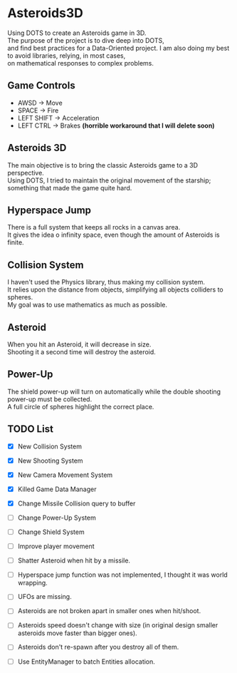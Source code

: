 # Asteroids3D
Using DOTS to create an Asteroids game in 3D.  
The purpose of the project is to dive deep into DOTS,  
and find best practices for a Data-Oriented project.
I am also doing my best to avoid libraries, relying, in most cases,  
on mathematical responses to complex problems.

## Game Controls
- AWSD -> Move  
- SPACE -> Fire  
- LEFT SHIFT -> Acceleration
- LEFT CTRL -> Brakes **(horrible workaround that I will delete soon)**

## Asteroids 3D
The main objective is to bring the classic Asteroids game to a 3D perspective.  
Using DOTS, I tried to maintain the original movement of the starship;
something that made the game quite hard.

## Hyperspace Jump
There is a full system that keeps all rocks in a canvas area.  
It gives the idea o infinity space, even though the amount of Asteroids is finite.

## Collision System
I haven't used the Physics library, thus making my collision system.  
It relies upon the distance from objects,
simplifying all objects colliders to spheres.  
My goal was to use mathematics as much as possible.

## Asteroid
When you hit an Asteroid, it will decrease in size.  
Shooting it a second time will destroy the asteroid.

## Power-Up
The shield power-up will turn on automatically
while the double shooting power-up must be collected.  
A full circle of spheres highlight the correct place.

## TODO List
- [x] New Collision System
- [x] New Shooting System
- [x] New Camera Movement System
- [x] Killed Game Data Manager
- [x] Change Missile Collision query to buffer
- [ ] Change Power-Up System
- [ ] Change Shield System
- [ ] Improve player movement
- [ ] Shatter Asteroid when hit by a missile.
- [ ] Hyperspace jump function was not implemented, I thought it was world wrapping.
- [ ] UFOs are missing.
- [ ] Asteroids are not broken apart in smaller ones when hit/shoot.
- [ ] Asteroids speed doesn't change with size (in original design smaller asteroids move faster than bigger ones).
- [ ] Asteroids don't re-spawn after you destroy all of them.
- [ ] Use EntityManager to batch Entities allocation.

